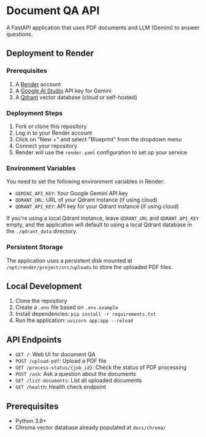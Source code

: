 # Document QA API

A FastAPI application that uses PDF documents and LLM (Gemini) to answer questions.

## Deployment to Render

### Prerequisites

1. A [Render](https://render.com) account
2. A [Google AI Studio](https://ai.google.dev/) API key for Gemini
3. A [Qdrant](https://qdrant.tech/) vector database (cloud or self-hosted)

### Deployment Steps

1. Fork or clone this repository
2. Log in to your Render account
3. Click on "New +" and select "Blueprint" from the dropdown menu
4. Connect your repository
5. Render will use the `render.yaml` configuration to set up your service

### Environment Variables

You need to set the following environment variables in Render:

- `GEMINI_API_KEY`: Your Google Gemini API key
- `QDRANT_URL`: URL of your Qdrant instance (if using cloud)
- `QDRANT_API_KEY`: API key for your Qdrant instance (if using cloud)

If you're using a local Qdrant instance, leave `QDRANT_URL` and `QDRANT_API_KEY` empty, and the application will default to using a local Qdrant database in the `./qdrant_data` directory.

### Persistent Storage

The application uses a persistent disk mounted at `/opt/render/project/src/uploads` to store the uploaded PDF files.

## Local Development

1. Clone the repository
2. Create a `.env` file based on `.env.example`
3. Install dependencies: `pip install -r requirements.txt`
4. Run the application: `uvicorn app:app --reload`

## API Endpoints

- `GET /`: Web UI for document QA
- `POST /upload-pdf`: Upload a PDF file
- `GET /process-status/{job_id}`: Check the status of PDF processing
- `POST /ask`: Ask a question about the documents
- `GET /list-documents`: List all uploaded documents
- `GET /health`: Health check endpoint

## Prerequisites

- Python 3.8+
- Chroma vector database already populated at `docs/chroma/`